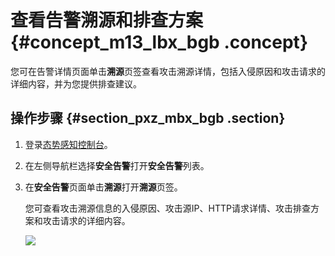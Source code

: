 # 查看告警溯源和排查方案 {#concept_m13_lbx_bgb .concept}

您可在告警详情页面单击**溯源**页签查看攻击溯源详情，包括入侵原因和攻击请求的详细内容，并为您提供排查建议。

## 操作步骤 {#section_pxz_mbx_bgb .section}

1.  登录[态势感知控制台](https://yundun.console.aliyun.com/?p=sas)。
2.  在左侧导航栏选择**安全告警**打开**安全告警**列表。
3.  在**安全告警**页面单击**溯源**打开**溯源**页签。

    您可查看攻击溯源信息的入侵原因、攻击源IP、HTTP请求详情、攻击排查方案和攻击请求的详细内容。

    ![](http://static-aliyun-doc.oss-cn-hangzhou.aliyuncs.com/assets/img/61174/154451012134047_zh-CN.png)


